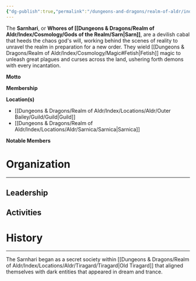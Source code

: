 ```yaml
---
{"dg-publish":true,"permalink":"/dungeons-and-dragons/realm-of-aldr/index/factions/sarnhari/"}
---
```


The **Sarnhari**, or **Whores of [[Dungeons & Dragons/Realm of Aldr/Index/Cosmology/Gods of the Realm/Sarn\|Sarn]]**, are a devilish cabal that heeds the chaos god's will, working behind the scenes of reality to unravel the realm in preparation for a new order. They wield [[Dungeons & Dragons/Realm of Aldr/Index/Cosmology/Magic#Fetish\|Fetish]] magic to unleash great plagues and curses across the land, ushering forth demons with every incantation.

**Motto**

**Membership**

**Location(s)**
- [[Dungeons & Dragons/Realm of Aldr/Index/Locations/Aldr/Outer Bailey/Guild/Guild\|Guild]]
- [[Dungeons & Dragons/Realm of Aldr/Index/Locations/Aldr/Sarnica/Sarnica\|Sarnica]]

**Notable Members**
# Organization
---
## Leadership
## Activities
# History
---
The Sarnhari began as a secret society within [[Dungeons & Dragons/Realm of Aldr/Index/Locations/Aldr/Tiragard/Tiragard\|Old Tiragard]] that aligned themselves with dark entities that appeared in dream and trance.